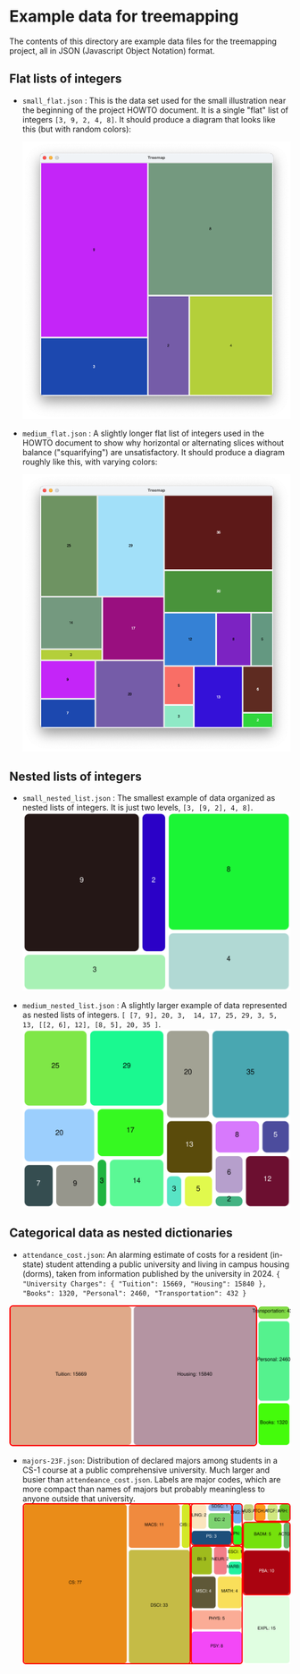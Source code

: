 # Example data for treemapping

The contents of this directory are example data files for the 
treemapping project, all in JSON (Javascript Object Notation) format. 

## Flat lists of integers

- `small_flat.json` : This is the data set used for the small 
  illustration near the beginning of the project HOWTO document. 
  It is a single "flat" list of integers `[3, 9, 2, 4, 8]`.
  It should produce a diagram that looks like this (but with random 
  colors): 

  ![Small howto example](../docs/img/step-4.png)

- `medium_flat.json`  :  A slightly longer flat list of integers
   used in the HOWTO document to show why horizontal or alternating
   slices without balance ("squarifying") are unsatisfactory. It 
  should produce a diagram roughly like this, with varying colors: 

  ![A larger but still flat treemap from the HOWTO](
   ../docs/img/squarify-lots.png)

## Nested lists of integers

- `small_nested_list.json` : The smallest example of
  data organized as nested lists of integers. It is
  just two levels, `[3, [9, 2], 4, 8]`.
![Small nested list](../docs/img/small_nested_list.svg)

- `medium_nested_list.json` : A slightly larger example
  of data represented as nested lists of integers. 
  `[ [7, 9],
  20, 3,  14, 17, 25, 29, 3, 5, 13,
  [[2, 6], 12],
  [8, 5],
  20, 35 ]`. 
![Medium nested list](../docs/img/medium_nested_list.svg)


## Categorical data as nested dictionaries

- `attendance_cost.json`:  An alarming estimate of costs for a 
  resident (in-state) student attending a public university
  and living in campus housing (dorms), taken 
  from information published by the university in 2024. 
  `{
  "University Charges": {
  "Tuition": 15669,
  "Housing": 15840
  },
  "Books": 1320,
  "Personal": 2460,
  "Transportation": 432
}`

![Published cost of attendance](../docs/img/attendance_costs.svg)

- `majors-23F.json`: Distribution of declared majors among students 
  in a CS-1 course at a public comprehensive university. 
  Much larger and busier than `attendeance_cost.json`. Labels are 
  major codes, which are more compact than names of majors but 
  probably meaningless to anyone outside that university.
![Majors of students in a CS1 class](../docs/img/majors-23F.svg)

